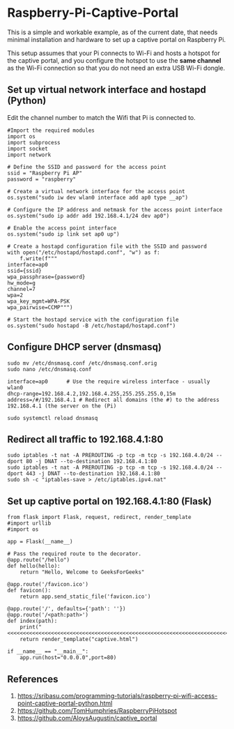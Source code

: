 # Raspberry-Pi-Captive-Portal
This is a simple and workable example, as of the current date, that needs minimal installation and hardware to set up a captive portal on Raspberry Pi.

This setup assumes that your Pi connects to Wi-Fi and hosts a hotspot for the captive portal, and you configure the hotspot to use the **same channel** as the Wi-Fi connection so that you do not need an extra USB Wi-Fi dongle.

## Set up virtual network interface and hostapd (Python)
Edit the channel number to match the Wifi that Pi is connected to.
```
#Import the required modules
import os
import subprocess
import socket
import network

# Define the SSID and password for the access point
ssid = "Raspberry Pi AP"
password = "raspberry"

# Create a virtual network interface for the access point
os.system("sudo iw dev wlan0 interface add ap0 type __ap")

# Configure the IP address and netmask for the access point interface
os.system("sudo ip addr add 192.168.4.1/24 dev ap0")

# Enable the access point interface
os.system("sudo ip link set ap0 up")

# Create a hostapd configuration file with the SSID and password
with open("/etc/hostapd/hostapd.conf", "w") as f:
    f.write(f"""
interface=ap0
ssid={ssid}
wpa_passphrase={password}
hw_mode=g
channel=7
wpa=2
wpa_key_mgmt=WPA-PSK
wpa_pairwise=CCMP""")

# Start the hostapd service with the configuration file
os.system("sudo hostapd -B /etc/hostapd/hostapd.conf")
```

## Configure DHCP server (dnsmasq)

```
sudo mv /etc/dnsmasq.conf /etc/dnsmasq.conf.orig
sudo nano /etc/dnsmasq.conf
```
```
interface=ap0      # Use the require wireless interface - usually wlan0
dhcp-range=192.168.4.2,192.168.4.255,255.255.255.0,15m
address=/#/192.168.4.1 # Redirect all domains (the #) to the address 192.168.4.1 (the server on the (Pi)
```
```
sudo systemctl reload dnsmasq
```
## Redirect all traffic to 192.168.4.1:80
```
sudo iptables -t nat -A PREROUTING -p tcp -m tcp -s 192.168.4.0/24 --dport 80 -j DNAT --to-destination 192.168.4.1:80
sudo iptables -t nat -A PREROUTING -p tcp -m tcp -s 192.168.4.0/24 --dport 443 -j DNAT --to-destination 192.168.4.1:80
sudo sh -c "iptables-save > /etc/iptables.ipv4.nat"
```

## Set up captive portal on 192.168.4.1:80 (Flask)
```
from flask import Flask, request, redirect, render_template
#import urllib
#import os

app = Flask(__name__)

# Pass the required route to the decorator.
@app.route("/hello")
def hello(hello):
    return "Hello, Welcome to GeeksForGeeks"

@app.route('/favicon.ico')
def favicon():
    return app.send_static_file('favicon.ico')

@app.route('/', defaults={'path': ''})
@app.route('/<path:path>')
def index(path):
    print("<<<<<<<<<<<<<<<<<<<<<<<<<<<<<<<<<<<<<<<<<<<<<<<<<<<<<<<<<<<<<<<<<<<<<<<")
    return render_template("captive.html")

if __name__ == "__main__":
    app.run(host="0.0.0.0",port=80) 

```

## References
1. https://sribasu.com/programming-tutorials/raspberry-pi-wifi-access-point-captive-portal-python.html
1. https://github.com/TomHumphries/RaspberryPiHotspot
1. https://github.com/AloysAugustin/captive_portal
